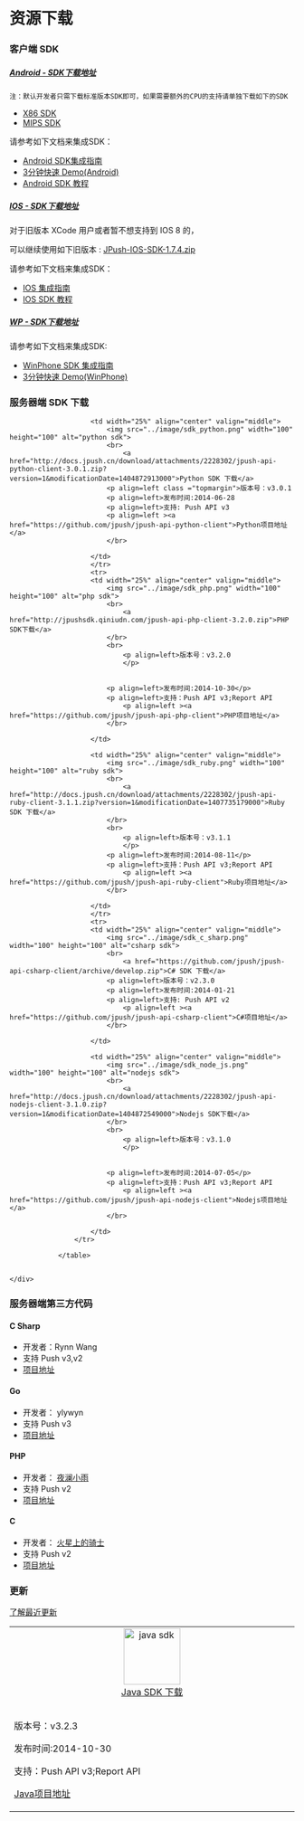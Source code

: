 <h1> 资源下载</h1>

### 客户端 SDK

##### [Android - SDK下载地址][0]

```
注：默认开发者只需下载标准版本SDK即可，如果需要额外的CPU的支持请单独下载如下的SDK
```
+ [X86 SDK](https://www.jpush.cn/downloads/sdk/android-with-x86/)
+ [MIPS SDK](https://www.jpush.cn/downloads/sdk/android-with-mips/)

请参考如下文档来集成SDK：

* [Android SDK集成指南][1]
* [3分钟快速 Demo(Android)][2]
* [Android SDK 教程][3]

##### [IOS - SDK下载地址][4]

对于旧版本 XCode 用户或者暂不想支持到 IOS 8 的，


可以继续使用如下旧版本 :
[ JPush-IOS-SDK-1.7.4.zip ](http://docs.jpush.cn/download/attachments/7864408/JPush-iOS-SDK-1.7.4.zip?version=1&modificationDate=1411121271000)


请参考如下文档来集成SDK：

* [IOS 集成指南][6]
* [IOS SDK 教程][7]

##### [WP - SDK下载地址][8]

请参考如下文档来集成SDK:

* [WinPhone SDK 集成指南][9]
* [3分钟快速 Demo(WinPhone)][10]


### 服务器端 SDK 下载


<div class="row">
    <div class="col-md-8"> <!-- left content -->
        <div class="panel panel-default">
            <div class="panel-heading">
            </div>
            <div class = "panel-content home_section">
            	<table width="10%">
            		<tr>
            			<td width="25%" align="center" valign="middle">
            				<img src="../image/sdk_java.png" width="100" height="100" alt="java sdk">
            				<br>
            					<a href="http://docs.jpush.cn/download/attachments/2228302/jpush-client-3.2.3.zip?version=2&modificationDate=1415166491000">Java SDK 下载</a>
            				</br>
            				<br>
            					<p align=left>版本号：v3.2.3
            					</p>
            				<p align=left >发布时间:2014-10-30</p>
            				<p align=left >支持：Push API v3;Report API
            				<p align=left ><a href="https://github.com/jpush/jpush-api-java-client">Java项目地址</a>
            				</br>
            			</td>

            			<td width="25%" align="center" valign="middle">
            				<img src="../image/sdk_python.png" width="100" height="100" alt="python sdk">
            				<br>
            					<a href="http://docs.jpush.cn/download/attachments/2228302/jpush-api-python-client-3.0.1.zip?version=1&modificationDate=1404872913000">Python SDK 下载</a>
            				<p align=left class ="topmargin">版本号：v3.0.1
            				<p align=left>发布时间:2014-06-28
            				<p align=left>支持: Push API v3
            				<p align=left ><a href="https://github.com/jpush/jpush-api-python-client">Python项目地址</a>
            				</br>

            			</td>
                        </tr>
                        <tr>
            			<td width="25%" align="center" valign="middle">
            				<img src="../image/sdk_php.png" width="100" height="100" alt="php sdk">
            				<br>
            					<a href="http://jpushsdk.qiniudn.com/jpush-api-php-client-3.2.0.zip">PHP SDK下载</a>
            				</br>
            				<br>
            					<p align=left>版本号：v3.2.0
            					</p>
            				
            			
            				<p align=left>发布时间:2014-10-30</p>
            				<p align=left>支持：Push API v3;Report API
            					<p align=left ><a href="https://github.com/jpush/jpush-api-php-client">PHP项目地址</a>
            				</br>

            			</td>
            		
            			<td width="25%" align="center" valign="middle">
            				<img src="../image/sdk_ruby.png" width="100" height="100" alt="ruby sdk">
            				<br>
            					<a href="http://docs.jpush.cn/download/attachments/2228302/jpush-api-ruby-client-3.1.1.zip?version=1&modificationDate=1407735179000">Ruby SDK 下载</a>
            				</br>
            				<br>
            					<p align=left>版本号：v3.1.1
            					</p>
            				<p align=left>发布时间:2014-08-11</p>
            				<p align=left>支持：Push API v3;Report API
            					<p align=left ><a href="https://github.com/jpush/jpush-api-ruby-client">Ruby项目地址</a>
            				</br>

            			</td>
                        </tr>
                        <tr>
            			<td width="25%" align="center" valign="middle">
            				<img src="../image/sdk_c_sharp.png" width="100" height="100" alt="csharp sdk">
            				<br>
            					<a href="https://github.com/jpush/jpush-api-csharp-client/archive/develop.zip">C# SDK 下载</a>
            				<p align=left>版本号：v2.3.0
            				<p align=left>发布时间:2014-01-21
            				<p align=left>支持: Push API v2
            					<p align=left ><a href="https://github.com/jpush/jpush-api-csharp-client">C#项目地址</a>
            				</br>

            			</td>

            			<td width="25%" align="center" valign="middle">
            				<img src="../image/sdk_node_js.png" width="100" height="100" alt="nodejs sdk">
            				<br>
            					<a href="http://docs.jpush.cn/download/attachments/2228302/jpush-api-nodejs-client-3.1.0.zip?version=1&modificationDate=1404872549000">Nodejs SDK下载</a>
            				</br>
            				<br>
            					<p align=left>版本号：v3.1.0
            					</p>
            				
            			
            				<p align=left>发布时间:2014-07-05</p>
            				<p align=left>支持：Push API v3;Report API
            					<p align=left ><a href="https://github.com/jpush/jpush-api-nodejs-client">Nodejs项目地址</a>
            				</br>

            			</td>
            		</tr>
            
            	</table>
        
      
    </div>
</div>


### 服务器端第三方代码

#### C Sharp

+ 开发者：Rynn Wang 
+ 支持 Push v3,v2 
+ [项目地址](https://jpush.codeplex.com/)

#### Go

+ 开发者： ylywyn
+ 支持 Push v3
+ [项目地址](https://github.com/ylywyn/jpush-api-go-client)

#### PHP

+ 开发者： [夜澜小雨](http://www.yelanxiaoyu.com)
+ 支持 Push v2
+ [项目地址](http://www.yelanxiaoyu.com/code/phonegap%E5%BC%80%E5%8F%91/jpush_push_php_server.html)

#### C

+ 开发者： [火星上的骑士](http://www.weibo.com/issacsonjj)
+ 支持 Push v2
+ [项目地址](https://github.com/issacsonjj/JPushDemo)


### 更新

[了解最近更新][11]

[0]: https://www.jpush.cn/downloads/sdk/android/
[1]: ../guideline/android_guide
[2]: ../guideline/android_3m
[3]: ../client/android_tutorials
[4]: http://www.jpush.cn/downloads/sdk/ios8
[5]: http://docs.jpush.cn/download/attachments/7864408/JPush-iOS-SDK-1.7.4.zip?version=1&modificationDate=1411121271000
[6]: ../guideline/ios_guide
[7]: ../client/ios_tutorials
[8]: https://www.jpush.cn/downloads/sdk/winphone/
[9]: ../guideline/winphone_guide
[10]: ../guideline/winphone_3m
[11]: ../updates
